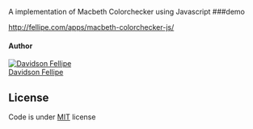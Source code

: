 A implementation of Macbeth Colorchecker using Javascript
###demo

http://fellipe.com/apps/macbeth-colorchecker-js/

#### Author

[![Davidson Fellipe](http://gravatar.com/avatar/054c583ad5dc09a861874e14dcb43e4c?s=70)](https://github.com/davidsonfellipe)
<br>
[Davidson Fellipe](https://github.com/davidsonfellipe)

## License

Code is under [MIT](http://davidsonfellipe.mit-license.org) license
